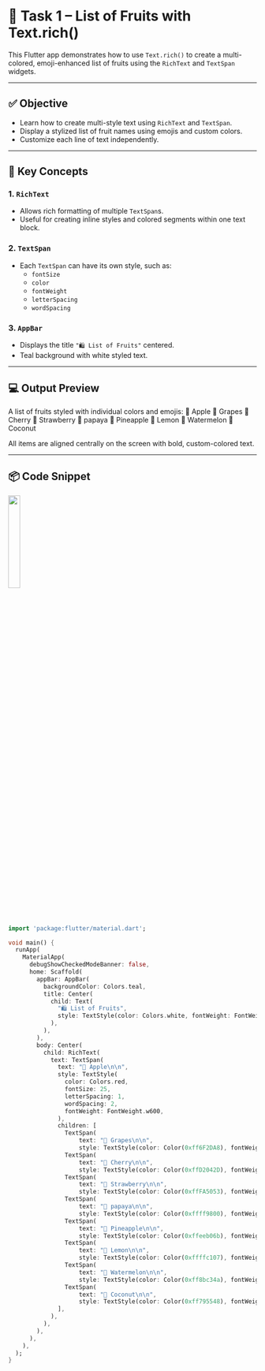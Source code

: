 # 🍎 Task 1 – List of Fruits with Text.rich()

This Flutter app demonstrates how to use `Text.rich()` to create a multi-colored, emoji-enhanced list of fruits using the `RichText` and `TextSpan` widgets.

---

## ✅ Objective

- Learn how to create multi-style text using `RichText` and `TextSpan`.
- Display a stylized list of fruit names using emojis and custom colors.
- Customize each line of text independently.

---

## 🧠 Key Concepts

### 1. `RichText`
- Allows rich formatting of multiple `TextSpan`s.
- Useful for creating inline styles and colored segments within one text block.

### 2. `TextSpan`
- Each `TextSpan` can have its own style, such as:
  - `fontSize`
  - `color`
  - `fontWeight`
  - `letterSpacing`
  - `wordSpacing`

### 3. `AppBar`
- Displays the title `"🛍️ List of Fruits"` centered.
- Teal background with white styled text.

---

## 💻 Output Preview

A list of fruits styled with individual colors and emojis:
🍎 Apple
🍇 Grapes
🍒 Cherry
🍓 Strawberry
🍠 papaya
🍍 Pineapple
🍋 Lemon
🍉 Watermelon
🥥 Coconut


All items are aligned centrally on the screen with bold, custom-colored text.

---

## 📦 Code Snippet

  <img src="https://github.com/user-attachments/assets/82951d22-50ba-428a-a380-09a480b84a2a" width="22%">


```dart
import 'package:flutter/material.dart';

void main() {
  runApp(
    MaterialApp(
      debugShowCheckedModeBanner: false,
      home: Scaffold(
        appBar: AppBar(
          backgroundColor: Colors.teal,
          title: Center(
            child: Text(
              "🛍️ List of Fruits",
              style: TextStyle(color: Colors.white, fontWeight: FontWeight.w600),
            ),
          ),
        ),
        body: Center(
          child: RichText(
            text: TextSpan(
              text: "🍎 Apple\n\n",
              style: TextStyle(
                color: Colors.red,
                fontSize: 25,
                letterSpacing: 1,
                wordSpacing: 2,
                fontWeight: FontWeight.w600,
              ),
              children: [
                TextSpan(
                    text: "🍇 Grapes\n\n",
                    style: TextStyle(color: Color(0xff6F2DA8), fontWeight: FontWeight.w600)),
                TextSpan(
                    text: "🍒 Cherry\n\n",
                    style: TextStyle(color: Color(0xffD2042D), fontWeight: FontWeight.w600)),
                TextSpan(
                    text: "🍓 Strawberry\n\n",
                    style: TextStyle(color: Color(0xffFA5053), fontWeight: FontWeight.w600)),
                TextSpan(
                    text: "🍠 papaya\n\n",
                    style: TextStyle(color: Color(0xffff9800), fontWeight: FontWeight.w600)),
                TextSpan(
                    text: "🍍 Pineapple\n\n",
                    style: TextStyle(color: Color(0xffeeb06b), fontWeight: FontWeight.w600)),
                TextSpan(
                    text: "🍋 Lemon\n\n",
                    style: TextStyle(color: Color(0xffffc107), fontWeight: FontWeight.w600)),
                TextSpan(
                    text: "🍉 Watermelon\n\n",
                    style: TextStyle(color: Color(0xff8bc34a), fontWeight: FontWeight.w600)),
                TextSpan(
                    text: "🥥 Coconut\n\n",
                    style: TextStyle(color: Color(0xff795548), fontWeight: FontWeight.w600)),
              ],
            ),
          ),
        ),
      ),
    ),
  );
}

